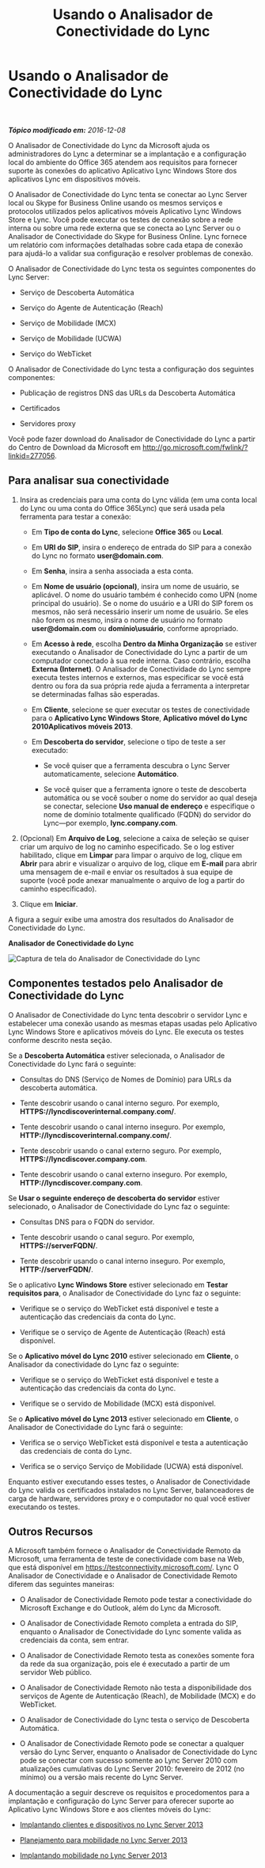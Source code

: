 ﻿---
title: Usando o Analisador de Conectividade do Lync
TOCTitle: Usando o Analisador de Conectividade do Lync
ms:assetid: 954953fb-0c7a-4fd5-8acd-68ecb59b20af
ms:mtpsurl: https://technet.microsoft.com/pt-br/library/JJ907302(v=OCS.15)
ms:contentKeyID: 52057654
ms.date: 12/10/2016
mtps_version: v=OCS.15
ms.translationtype: HT
---

# Usando o Analisador de Conectividade do Lync

 

_**Tópico modificado em:** 2016-12-08_

O Analisador de Conectividade do Lync da Microsoft ajuda os administradores do Lync a determinar se a implantação e a configuração local do ambiente do Office 365 atendem aos requisitos para fornecer suporte às conexões do aplicativo Aplicativo Lync Windows Store dos aplicativos Lync em dispositivos móveis.

O Analisador de Conectividade do Lync tenta se conectar ao Lync Server local ou Skype for Business Online usando os mesmos serviços e protocolos utilizados pelos aplicativos móveis Aplicativo Lync Windows Store e Lync. Você pode executar os testes de conexão sobre a rede interna ou sobre uma rede externa que se conecta ao Lync Server ou o Analisador de Conectividade do Skype for Business Online. Lync fornece um relatório com informações detalhadas sobre cada etapa de conexão para ajudá-lo a validar sua configuração e resolver problemas de conexão.

O Analisador de Conectividade do Lync testa os seguintes componentes do Lync Server:

  - Serviço de Descoberta Automática

  - Serviço do Agente de Autenticação (Reach)

  - Serviço de Mobilidade (MCX)

  - Serviço de Mobilidade (UCWA)

  - Serviço do WebTicket

O Analisador de Conectividade do Lync testa a configuração dos seguintes componentes:

  - Publicação de registros DNS das URLs da Descoberta Automática

  - Certificados

  - Servidores proxy

Você pode fazer download do Analisador de Conectividade do Lync a partir do Centro de Download da Microsoft em <http://go.microsoft.com/fwlink/?linkid=277056>.

## Para analisar sua conectividade

1.  Insira as credenciais para uma conta do Lync válida (em uma conta local do Lync ou uma conta do Office 365Lync) que será usada pela ferramenta para testar a conexão:
    
      - Em **Tipo de conta do Lync**, selecione **Office 365** ou **Local**.
    
      - Em **URI do SIP**, insira o endereço de entrada do SIP para a conexão do Lync no formato **user&#64;domain.com**.
    
      - Em **Senha**, insira a senha associada a esta conta.
    
      - Em **Nome de usuário (opcional)**, insira um nome de usuário, se aplicável. O nome do usuário também é conhecido como UPN (nome principal do usuário). Se o nome do usuário e a URl do SIP forem os mesmos, não será necessário inserir um nome de usuário. Se eles não forem os mesmo, insira o nome de usuário no formato **user&#64;domain.com** ou **domínio\\usuário**, conforme apropriado.
    
      - Em **Acesso à rede**, escolha **Dentro da Minha Organização** se estiver executando o Analisador de Conectividade do Lync a partir de um computador conectado à sua rede interna. Caso contrário, escolha **Externa &#40;Internet&#41;**. O Analisador de Conectividade do Lync sempre executa testes internos e externos, mas especificar se você está dentro ou fora da sua própria rede ajuda a ferramenta a interpretar se determinadas falhas são esperadas.
    
      - Em **Cliente**, selecione se quer executar os testes de conectividade para o **Aplicativo Lync Windows Store**, **Aplicativo móvel do Lync 2010Aplicativos móveis 2013**.
    
      - Em **Descoberta do servidor**, selecione o tipo de teste a ser executado:
        
          - Se você quiser que a ferramenta descubra o Lync Server automaticamente, selecione **Automático**.
        
          - Se você quiser que a ferramenta ignore o teste de descoberta automática ou se você souber o nome do servidor ao qual deseja se conectar, selecione **Uso manual de endereço** e especifique o nome de domínio totalmente qualificado (FQDN) do servidor do Lync—por exemplo, **lync.company.com**.

2.  (Opcional) Em **Arquivo de Log**, selecione a caixa de seleção se quiser criar um arquivo de log no caminho especificado. Se o log estiver habilitado, clique em **Limpar** para limpar o arquivo de log, clique em **Abrir** para abrir e visualizar o arquivo de log, clique em **E-mail** para abrir uma mensagem de e-mail e enviar os resultados à sua equipe de suporte (você pode anexar manualmente o arquivo de log a partir do caminho especificado).

3.  Clique em **Iniciar**.

A figura a seguir exibe uma amostra dos resultados do Analisador de Conectividade do Lync.

**Analisador de Conectividade do Lync**

![Captura de tela do Analisador de Conectividade do Lync](images/JJ907302.a7cc0abe-fac2-4691-a7d8-9ffef59cdee5(OCS.15).png "Captura de tela do Analisador de Conectividade do Lync")

## Componentes testados pelo Analisador de Conectividade do Lync

O Analisador de Conectividade do Lync tenta descobrir o servidor Lync e estabelecer uma conexão usando as mesmas etapas usadas pelo Aplicativo Lync Windows Store e aplicativos móveis do Lync. Ele executa os testes conforme descrito nesta seção.

Se a **Descoberta Automática** estiver selecionada, o Analisador de Conectividade do Lync fará o seguinte:

  - Consultas do DNS (Serviço de Nomes de Domínio) para URLs da descoberta automática.

  - Tente descobrir usando o canal interno seguro. Por exemplo, **HTTPS://lyncdiscoverinternal.company.com/**.

  - Tente descobrir usando o canal interno inseguro. Por exemplo, **HTTP://lyncdiscoverinternal.company.com/**.

  - Tente descobrir usando o canal externo seguro. Por exemplo, **HTTPS://lyncdiscover.company.com**.

  - Tente descobrir usando o canal externo inseguro. Por exemplo, **HTTP://lyncdiscover.company.com**.

Se **Usar o seguinte endereço de descoberta do servidor** estiver selecionado, o Analisador de Conectividade do Lync faz o seguinte:

  - Consultas DNS para o FQDN do servidor.

  - Tente descobrir usando o canal seguro. Por exemplo, **HTTPS://serverFQDN/**.

  - Tente descobrir usando o canal interno inseguro. Por exemplo, **HTTP://serverFQDN/**.

Se o aplicativo **Lync Windows Store** estiver selecionado em **Testar requisitos para**, o Analisador de Conectividade do Lync faz o seguinte:

  - Verifique se o serviço do WebTicket está disponível e teste a autenticação das credenciais da conta do Lync.

  - Verifique se o serviço de Agente de Autenticação (Reach) está disponível.

Se o **Aplicativo móvel do Lync 2010** estiver selecionado em **Cliente**, o Analisador da conectividade do Lync faz o seguinte:

  - Verifique se o serviço do WebTicket está disponível e teste a autenticação das credenciais da conta do Lync.

  - Verifique se o servido de Mobilidade (MCX) está disponível.

Se o **Aplicativo móvel do Lync 2013** estiver selecionado em **Cliente**, o Analisador de Conectividade do Lync fará o seguinte:

  - Verifica se o serviço WebTicket está disponível e testa a autenticação das credenciais de conta do Lync.

  - Verifica se o serviço Serviço de Mobilidade (UCWA) está disponível.

Enquanto estiver executando esses testes, o Analisador de Conectividade do Lync valida os certificados instalados no Lync Server, balanceadores de carga de hardware, servidores proxy e o computador no qual você estiver executando os testes.

## Outros Recursos

A Microsoft também fornece o Analisador de Conectividade Remoto da Microsoft, uma ferramenta de teste de conectividade com base na Web, que está disponível em <https://testconnectivity.microsoft.com/>. Lync O Analisador de Conectividade e o Analisador de Conectividade Remoto diferem das seguintes maneiras:

  - O Analisador de Conectividade Remoto pode testar a conectividade do Microsoft Exchange e do Outlook, além do Lync da Microsoft.

  - O Analisador de Conectividade Remoto completa a entrada do SIP, enquanto o Analisador de Conectividade do Lync somente valida as credenciais da conta, sem entrar.

  - O Analisador de Conectividade Remoto testa as conexões somente fora da rede da sua organização, pois ele é executado a partir de um servidor Web público.

  - O Analisador de Conectividade Remoto não testa a disponibilidade dos serviços de Agente de Autenticação (Reach), de Mobilidade (MCX) e do WebTicket.

  - O Analisador de Conectividade do Lync testa o serviço de Descoberta Automática.

  - O Analisador de Conectividade Remoto pode se conectar a qualquer versão do Lync Server, enquanto o Analisador de Conectividade do Lync pode se conectar com sucesso somente ao Lync Server 2010 com atualizações cumulativas do Lync Server 2010: fevereiro de 2012 (no mínimo) ou a versão mais recente do Lync Server.

A documentação a seguir descreve os requisitos e procedomentos para a implantação e configuração do Lync Server para oferecer suporte ao Aplicativo Lync Windows Store e aos clientes móveis do Lync:

  - [Implantando clientes e dispositivos no Lync Server 2013](lync-server-2013-deploying-clients-and-devices.md)

  - [Planejamento para mobilidade no Lync Server 2013](lync-server-2013-planning-for-mobility.md)

  - [Implantando mobilidade no Lync Server 2013](lync-server-2013-deploying-mobility.md)


